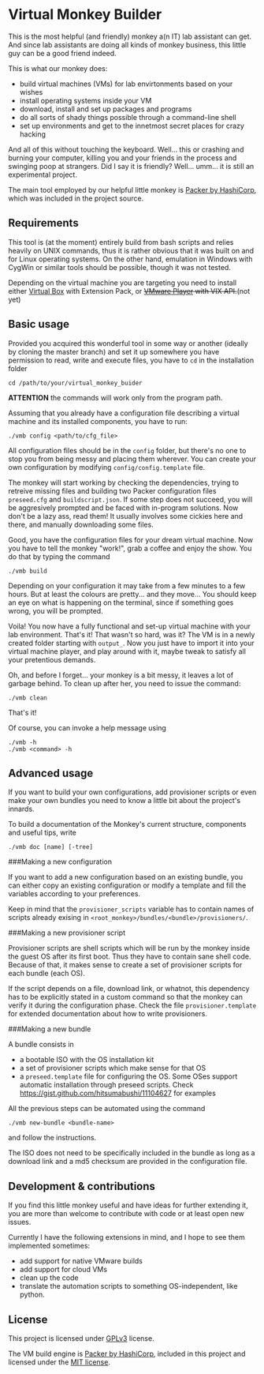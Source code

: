 Virtual Monkey Builder
======================

This is the most helpful (and friendly) monkey a(n IT) lab assistant can get. And since
lab assistants are doing all kinds of monkey business, this little guy can be a 
good friend indeed.

This is what our monkey does:

 * build virtual machines (VMs) for lab envirtonments based on your wishes
 * install operating systems inside your VM
 * download, install and set up packages and programs
 * do all sorts of shady things possible through a command-line shell
 * set up environments and get to the innetmost secret places for crazy hacking

And all of this without touching the keyboard. Well... this or crashing and 
burning your computer, killing you and your friends in the process and swinging 
poop at strangers. Did I say it is friendly? Well... umm... it is still an 
experimental project.

The main tool employed by our helpful little monkey is [Packer by HashiCorp](https://www.packer.io/),
which was included in the project source.

Requirements
------------

This tool is (at the moment) entirely build from bash scripts and relies heavily
on UNIX commands, thus it is rather obvious that it was built on and for Linux
operating systems. On the other hand, emulation in Windows with CygWin or similar
tools should be possible, though it was not tested.

Depending on the virtual machine you are targeting you need to install either 
[Virtual Box](https://www.virtualbox.org/) with Extension Pack, or 
~~[VMware Player](https://my.vmware.com/web/vmware/free#desktop_end_user_computing/vmware_player/7_0)
with VIX API.~~(not yet)

Basic usage
-----------

Provided you acquired this wonderful tool in some way or another (ideally by cloning
the master branch) and set it up somewhere you have permission to read, write and execute files, you have to 
`cd` in the installation folder

```
cd /path/to/your/virtual_monkey_buider
```

**ATTENTION** the commands will work only from the program path.

Assuming that you already have a configuration file describing a virtual machine
and its installed components, you have to run:

```
./vmb config <path/to/cfg_file>
```

All configuration files should be in the `config` folder, but there's no one to 
stop you from being messy and placing them wherever. You can create your own 
configuration by modifying `config/config.template` file.

The monkey will start working by checking the dependencies, trying to retreive 
missing files and building two Packer configuration files `preseed.cfg` and 
`buildscript.json`. If some step does not succeed, you will be aggresively prompted
and be faced with in-program solutions. Now don't be a lazy ass, read them! 
It usually involves some cickies here and there, and manually downloading some 
files.

Good, you have the configuration files for your dream virtual machine. Now you 
have to tell the monkey "work!", grab a coffee and enjoy the show. You do that by
typing the command

```
./vmb build
```

Depending on your configuration it may take from a few minutes to a few hours.
But at least the colours are pretty... and they move... You should keep an eye on 
what is happening on the terminal, since if something goes wrong, you will be
prompted.

Voila! You now have a fully functional and set-up virtual machine with your lab
environment. That's it! That wasn't so hard, was it? The VM is in a newly created
folder starting with `output_`. Now you just have to import it into your virtual 
machine player, and play around with it, maybe tweak to satisfy all your
pretentious demands.

Oh, and before I forget... your monkey is a bit messy, it leaves a lot of garbage
behind. To clean up after her, you need to issue the command:

```
./vmb clean
```

That's it!

Of course, you can invoke a help message using 

```
./vmb -h
./vmb <command> -h
```

Advanced usage
--------------

If you want to build your own configurations, add provisioner scripts or even
make your own bundles you need to know a little bit about the project's innards.

To build a documentation of the Monkey's current structure, components and useful 
tips, write

```
./vmb doc [name] [-tree]
```

###Making a new configuration

If you want to add a new configuration based on an existing bundle, you can either
copy an existing configuration or modify a template and fill the variables
according to your preferences. 

Keep in mind that the `provisioner_scripts` variable has to contain names of 
scripts already exising in `<root_monkey>/bundles/<bundle>/provisioners/`.

###Making a new provisioner script

Provisioner scripts are shell scripts which will be run by the monkey inside the
guest OS after its first boot. Thus they have to contain sane shell code. Because
of that, it makes sense to create a set of provisioner scripts for each bundle (each OS).

If the script depends on a file, download link, or whatnot, this dependency has to be 
explicitly stated in a custom command so that the monkey can verify it during
the configuration phase. Check the file `provisioner.template` for extended 
documentation about how to write provisioners.

###Making a new bundle

A bundle consists in

 * a bootable ISO with the OS installation kit
 * a set of provisioner scripts which make sense for that OS
 * a `preseed.template` file for configuring the OS. Some OSes support automatic
   installation through preseed scripts. Check https://gist.github.com/hitsumabushi/11104627 for examples

All the previous steps can be automated using the command

```
./vmb new-bundle <bundle-name>
```

and follow the instructions.

The ISO does not need to be specifically included in the bundle as long as a download
link and a md5 checksum are provided in the configuration file.

Development & contributions
---------------------------

If you find this little monkey useful and have ideas for further extending it, you
are more than welcome to contribute with code or at least open new issues.

Currently I have the following extensions in mind, and I hope to see them implemented
sometimes:
 
 * add support for native VMware builds
 * add support for cloud VMs
 * clean up the code
 * translate the automation scripts to something OS-independent, like python.

License
-------

This project is licensed under [GPLv3](http://www.gnu.org/copyleft/gpl.html) license. 

The VM build engine is [Packer by HashiCorp](https://www.packer.io/), included
in this project and licensed under the [MIT license](http://opensource.org/licenses/MIT).
